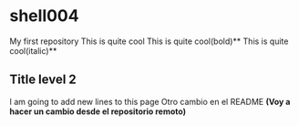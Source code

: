 # shell004
My first repository
This is quite cool
This is quite cool(bold)**
This is quite cool(italic)**
## Title level 2
I am going to add new lines to this page 
Otro cambio en el README
**(Voy a hacer un cambio desde el repositorio remoto)**
